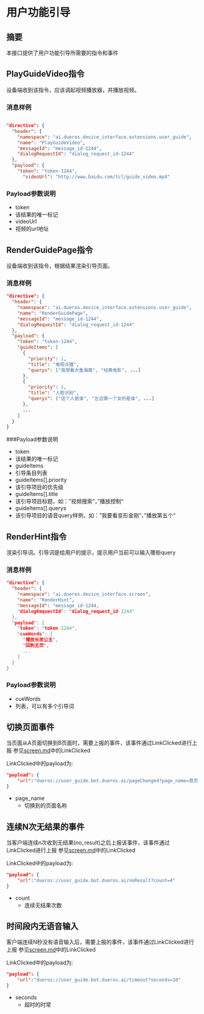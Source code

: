# 用户功能引导

## 摘要

本接口提供了用户功能引导所需要的指令和事件


## PlayGuideVideo指令

设备端收到该指令，应该调起视频播放器，并播放视频。

### 消息样例

```json

"directive": {
  "header": {
    "namespace": "ai.dueros.device_interface.extensions.user_guide",
    "name": "PlayGuideVideo",
    "messageId": "message_id-1244",
    "dialogRequestId": "dialog_request_id-1244"
  },
  "payload": {
    "token": "token-1244",
      "videoUrl": "http://www.baidu.com/tcl/guide_video.mp4"
```
### Payload参数说明

- token
 - 该结果的唯一标记
- videoUrl
 - 视频的url地址

## RenderGuidePage指令

设备端收到该指令，根据结果渲染引导页面。

### 消息样例

```json
"directive": {
  "header": {
    "namespace": "ai.dueros.device_interface.extensions.user_guide",
    "name": "RenderGuidePage",
    "messageId": "message_id-1244",
    "dialogRequestId": "dialog_request_id-1244"
  },
  "payload": {
    "token": "token-1244",
    "guideItems": [
      {
        "priority": 1,
        "title": "电视点播",
        "querys": ["我想看大鱼海棠", "经典电影", ...]
      },
      {
        "priority": 2,
        "title": "人脸识别",
        "querys": ["这个人是谁", "左边第一个女的是谁", ...]
      },
      ...
    ]
  }
}
```

###Payload参数说明

- token
 - 该结果的唯一标记
- guideItems
 - 引导条目列表
- guideItems[].priority
 - 该引导项目的优先级
- guideItems[].title
 - 该引导项目标题，如：”视频搜索“，”播放控制“
- guideItems[].querys
 - 该引导项目的语音query样例，如：”我要看变形金刚“，”播放第五个“
    
    
## RenderHint指令

渲染引导词。引导词是给用户的提示，提示用户当前可以输入哪些query

### 消息样例
```json
"directive": {
  "header": {
    "namespace": "ai.dueros.device_interface.screen",
    "name": "RenderHint",
    "messageId": "message_id-1244,
    "dialogRequestId": "dialog_request_id-1244"
  },
  "payload": {
    "token": "token-1244",
    "cueWords": [
      "播放长发公主",
      "回到主页",
      ...
    ]
  }
}
```
### Payload参数说明

- cueWords
 - 列表，可以有多个引导词
    

## 切换页面事件

当页面从A页面切换到B页面时，需要上报的事件，该事件通过LinkClicked进行上报
参见[screen.md](../screen-private.md)中的LinkClicked

LinkClicked中的payload为: 

```json
"payload": {
    "url":"dueros://user_guide.bot.dueros.ai/pageChanged?page_name=首页"
}
```

  - page_name
    - 切换到的页面名称



## 连续N次无结果的事件

当客户端连续n次收到无结果(no_result)之后上报该事件，该事件通过LinkClicked进行上报
参见[screen.md](../screen-private.md)中的LinkClicked

LinkClicked中的payload为: 

```json
"payload": {
    "url":"dueros://user_guide.bot.dueros.ai/noResult?count=4"
}
```

  - count
    - 连续无结果次数


## 时间段内无语音输入

客户端连续N秒没有语音输入后，需要上报的事件，该事件通过LinkClicked进行上报
参见[screen.md](../screen-private.md)中的LinkClicked

LinkClicked中的payload为: 

```json
"payload": {
    "url":"dueros://user_guide.bot.dueros.ai/timeout?seconds=10"
}
```

  - seconds
    - 超时的时常
